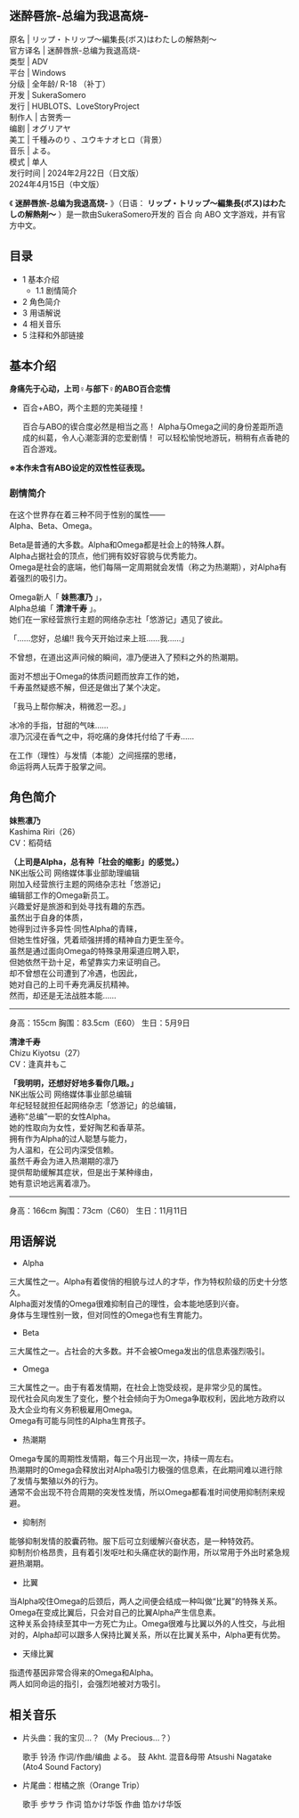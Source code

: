 迷醉唇旅-总编为我退高烧-  
---  
原名  |  リップ・トリップ～編集長(ボス)はわたしの解熱剤～   
官方译名  |  迷醉唇旅-总编为我退高烧-   
类型  |  ADV   
平台  |  Windows   
分级  |  全年龄/  R-18  （补丁）   
开发  |  SukeraSomero   
发行  |  HUBLOTS、LoveStoryProject   
制作人  |  古贺秀一   
编剧  |  オグリアヤ   
美工  |  千種みのり  、ユウキナオヒロ（背景）   
音乐  |  よる。   
模式  |  单人   
发行时间  |  2024年2月22日（日文版）   
2024年4月15日（中文版）  
  
《 **迷醉唇旅-总编为我退高烧-** 》（日语：  **リップ・トリップ～編集長(ボス)はわたしの解熱剤～** ）是一款由SukeraSomero开发的
百合  向  ABO  文字游戏，并有官方中文。

##  目录

  * 1  基本介绍 
    * 1.1  剧情简介 
  * 2  角色简介 
  * 3  用语解说 
  * 4  相关音乐 
  * 5  注释和外部链接 

##  基本介绍

**身痛先于心动，上司♀与部下♀的ABO百合恋情**

  * 百合+ABO，两个主题的完美碰撞！ 

     百合与ABO的锲合度必然是相当之高！ 
     Alpha与Omega之间的身份差距所造成的纠葛，令人心潮澎湃的恋爱剧情！ 
     可以轻松愉悦地游玩，稍稍有点香艳的百合游戏。 

**※本作未含有ABO设定的双性性征表现。**

###  剧情简介

  

在这个世界存在着三种不同于性别的属性——  
Alpha、Beta、Omega。  
  
Beta是普通的大多数。Alpha和Omega都是社会上的特殊人群。  
Alpha占据社会的顶点，他们拥有姣好容貌与优秀能力。  
Omega是社会的底端，他们每隔一定周期就会发情（称之为热潮期），对Alpha有着强烈的吸引力。  
  
Omega新人「 **妹熊凛乃** 」，  
Alpha总编「 **清津千寿** 」。  
她们在一家经营旅行主题的网络杂志社「悠游记」遇见了彼此。  
  
「……您好，总编!! 我今天开始过来上班……我……」  
  
不曾想，在道出这声问候的瞬间，凛乃便进入了预料之外的热潮期。  
  
面对不想出于Omega的体质问题而放弃工作的她，  
千寿虽然疑惑不解，但还是做出了某个决定。  
  
「我马上帮你解决，稍微忍一忍。」  
  
冰冷的手指，甘甜的气味……  
凛乃沉浸在香气之中，将吃痛的身体托付给了千寿……  
  
在工作（理性）与发情（本能）之间摇摆的思绪，  
命运将两人玩弄于股掌之间。  

##  角色简介

**妹熊凛乃**  
Kashima Riri（26）  
CV：稻荷结

**（上司是Alpha，总有种「社会的缩影」的感觉。）**  
NK出版公司 网络媒体事业部助理编辑  
刚加入经营旅行主题的网络杂志社「悠游记」  
编辑部工作的Omega新员工。  
兴趣爱好是旅游和到处寻找有趣的东西。  
虽然出于自身的体质，  
她得到过许多异性·同性Alpha的青睐，  
但她生性好强，凭着顽强拼搏的精神自力更生至今。  
虽然是通过面向Omega的特殊录用渠道应聘入职，  
但她依然干劲十足，希望靠实力来证明自己。  
却不曾想在公司遭到了冷遇，也因此，  
她对自己的上司千寿充满反抗精神。  
然而，却还是无法战胜本能……

* * *

身高：155cm 胸围：83.5cm（E60） 生日：5月9日

**清津千寿**  
Chizu Kiyotsu（27）  
CV：逢真井もこ

**「我明明，还想好好地多看你几眼。」**  
NK出版公司 网络媒体事业部总编辑  
年纪轻轻就担任起网络杂志「悠游记」的总编辑，  
通称“总编”一职的女性Alpha。  
她的性取向为女性，爱好陶艺和香草茶。  
拥有作为Alpha的过人聪慧与能力，  
为人温和，在公司内深受信赖。  
虽然千寿会为进入热潮期的凛乃  
提供帮助缓解其症状，但是出于某种缘由，  
她有意识地远离着凛乃。

* * *

身高：166cm 胸围：73cm（C60） 生日：11月11日

##  用语解说

  * Alpha   

三大属性之一。Alpha有着俊俏的相貌与过人的才华，作为特权阶级的历史十分悠久。  
Alpha面对发情的Omega很难抑制自己的理性，会本能地感到兴奋。  
身体与生理性别一致，但对同性的Omega也有生育能力。  

  * Beta   

三大属性之一。占社会的大多数。并不会被Omega发出的信息素强烈吸引。  

  * Omega   

三大属性之一。由于有着发情期，在社会上饱受歧视，是非常少见的属性。  
现代社会风向发生了变化，整个社会倾向于为Omega争取权利，因此地方政府以及大企业均有义务积极雇用Omega。  
Omega有可能与同性的Alpha生育孩子。  

  * 热潮期   

Omega专属的周期性发情期，每三个月出现一次，持续一周左右。  
热潮期时的Omega会释放出对Alpha吸引力极强的信息素，在此期间难以进行除了发情与繁殖以外的行为。  
通常不会出现不符合周期的突发性发情，所以Omega都看准时间使用抑制剂来规避。  

  * 抑制剂   

能够抑制发情的胶囊药物。服下后可立刻缓解兴奋状态，是一种特效药。  
抑制剂价格昂贵，且有着引发呕吐和头痛症状的副作用，所以常用于外出时紧急规避热潮期。  

  * 比翼   

当Alpha咬住Omega的后颈后，两人之间便会结成一种叫做“比翼”的特殊关系。  
Omega在变成比翼后，只会对自己的比翼Alpha产生信息素。  
这种关系会持续至其中一方死亡为止。Omega很难与比翼以外的人性交，与此相对的，Alpha却可以跟多人保持比翼关系，所以在比翼关系中，Alpha更有优势。  

  * 天缘比翼   

指遗传基因非常合得来的Omega和Alpha。  
两人如同命运的指引，会强烈地被对方吸引。

##  相关音乐

  * 片头曲：我的宝贝…？（My Precious…？） 

     歌手 铃汤 
     作词/作曲/编曲 よる。 
     鼓 Akht. 
     混音&母带 Atsushi Nagatake (Ato4 Sound Factory) 

  * 片尾曲：柑橘之旅（Orange Trip） 

     歌手 步サラ 
     作词 馅かけ华饭 
     作曲 馅かけ华饭 

  